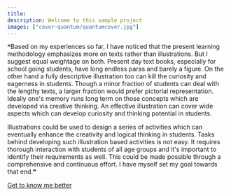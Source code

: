 ```yaml
---
title: 
description: Welcome to this sample project
images: ["cover-quantum/quantumcover.jpg"]
---
```


❝Based on my experiences so far, I have noticed that the present learning methodology emphasizes more on texts rather than illustrations. But I suggest equal weightage on both. Present day text books, especially for school going students, have long endless paras and barely a figure. On the other hand a fully descriptive illustration too can kill the curiosity and eagerness in students. Though a minor fraction of students can deal with the lengthy texts, a larger fraction would prefer pictorial representation. Ideally one's memory runs long term on those concepts which are developed via creative thinking. An effective illustration can cover wide aspects which can develop curiosity and thinking potential in students.  

 Illustrations could be used to design a series of activities which can eventually enhance the creativity and logical thinking in students. Tasks behind developing such illustration based activities is not easy. It requires thorough interaction with students of all age groups and it's important to identify their requirements as well. This could be made possible through a comprehensive and continuous effort. I have myself set my goal towards that end.❞

[Get to know me better](/about "Get to know me better")